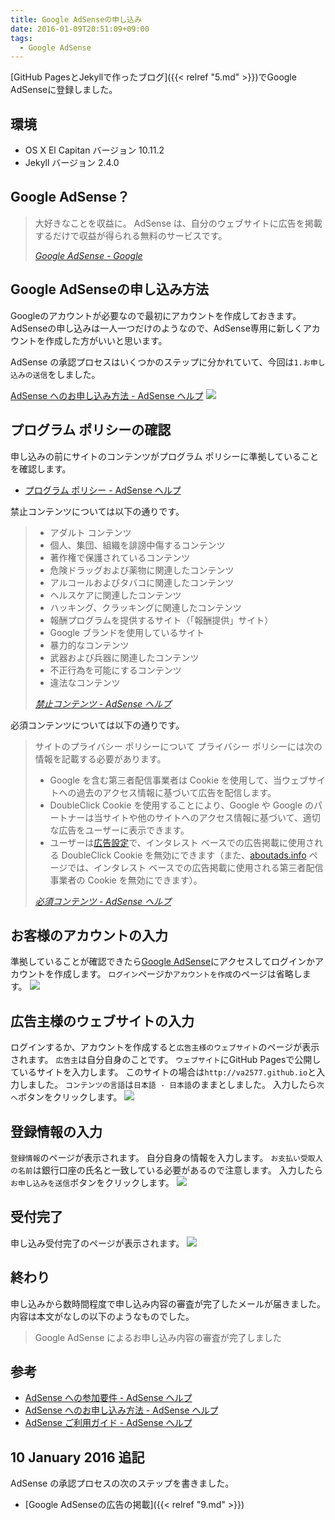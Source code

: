 ```yaml
---
title: Google AdSenseの申し込み
date: 2016-01-09T20:51:09+09:00
tags:
  - Google AdSense
---
```


[GitHub PagesとJekyllで作ったブログ]({{< relref "5.md" >}})でGoogle AdSenseに登録しました。

<!--more-->

## 環境

* OS X El Capitan バージョン 10.11.2
* Jekyll バージョン 2.4.0

## Google AdSense？

> 大好きなことを収益に。
AdSense は、自分のウェブサイトに広告を掲載するだけで収益が得られる無料のサービスです。
>
> <cite>[Google AdSense - Google](https://www.google.co.jp/intl/ja/adsense/start/#?modal_active=none)</cite>

## Google AdSenseの申し込み方法

Googleのアカウントが必要なので最初にアカウントを作成しておきます。
AdSenseの申し込みは一人一つだけのようなので、AdSense専用に新しくアカウントを作成した方がいいと思います。

AdSense の承認プロセスはいくつかのステップに分かれていて、今回は`1.お申し込みの送信`をしました。

[AdSense へのお申し込み方法 - AdSense ヘルプ](https://support.google.com/adsense/answer/10162?hl=ja&ref_topic=1391540&rd=1)
![](/img/8-01.jpg)

## プログラム ポリシーの確認

申し込みの前にサイトのコンテンツがプログラム ポリシーに準拠していることを確認します。

* [プログラム ポリシー - AdSense ヘルプ](https://support.google.com/adsense/topic/1261918?hl=ja&ref_topic=1250104)

禁止コンテンツについては以下の通りです。

> * アダルト コンテンツ
> * 個人、集団、組織を誹謗中傷するコンテンツ
> * 著作権で保護されているコンテンツ
> * 危険ドラッグおよび薬物に関連したコンテンツ
> * アルコールおよびタバコに関連したコンテンツ
> * ヘルスケアに関連したコンテンツ
> * ハッキング、クラッキングに関連したコンテンツ
> * 報酬プログラムを提供するサイト（「報酬提供」サイト）
> * Google ブランドを使用しているサイト
> * 暴力的なコンテンツ
> * 武器および兵器に関連したコンテンツ
> * 不正行為を可能にするコンテンツ
> * 違法なコンテンツ
>
> <cite>[禁止コンテンツ - AdSense ヘルプ](https://support.google.com/adsense/answer/1348688?hl=ja&ref_topic=1271507&rd=1)</cite>

必須コンテンツについては以下の通りです。

> サイトのプライバシー ポリシーについて
プライバシー ポリシーには次の情報を記載する必要があります。
>
> * Google を含む第三者配信事業者は Cookie を使用して、当ウェブサイトへの過去のアクセス情報に基づいて広告を配信します。
> * DoubleClick Cookie を使用することにより、Google や Google のパートナーは当サイトや他のサイトへのアクセス情報に基づいて、適切な広告をユーザーに表示できます。
> * ユーザーは[広告設定](http://www.google.com/ads/preferences/)で、インタレスト ベースでの広告掲載に使用される DoubleClick Cookie を無効にできます（また、[aboutads.info](http://www.aboutads.info/) ページでは、インタレスト ベースでの広告掲載に使用される第三者配信事業者の Cookie を無効にできます）。
>
> <cite>[必須コンテンツ - AdSense ヘルプ](https://support.google.com/adsense/answer/1348695?hl=ja&ref_topic=1271507)</cite>

## お客様のアカウントの入力

準拠していることが確認できたら[Google AdSense](https://www.google.com/adsense/signup)にアクセスしてログインかアカウントを作成します。
`ログイン`ページか`アカウントを作成`のページは省略します。
![](/img/8-03.jpg)

## 広告主様のウェブサイトの入力

ログインするか、アカウントを作成すると`広告主様のウェブサイト`のページが表示されます。
`広告主`は自分自身のことです。
`ウェブサイト`にGitHub Pagesで公開しているサイトを入力します。
このサイトの場合は`http://va2577.github.io`と入力しました。
`コンテンツの言語`は`日本語 - 日本語`のままとしました。
入力したら`次へ`ボタンをクリックします。
![](/img/8-04.jpg)

## 登録情報の入力

`登録情報`のページが表示されます。
自分自身の情報を入力します。
`お支払い受取人の名前`は銀行口座の氏名と一致している必要があるので注意します。
入力したら`お申し込みを送信`ボタンをクリックします。
![](/img/8-05.jpg)

## 受付完了

申し込み受付完了のページが表示されます。
![](/img/8-07.jpg)

## 終わり

申し込みから数時間程度で申し込み内容の審査が完了したメールが届きました。
内容は本文がなしの以下のようなものでした。

> Google AdSense によるお申し込み内容の審査が完了しました

## 参考

* [AdSense への参加要件 - AdSense ヘルプ](https://support.google.com/adsense/answer/9724?hl=ja&ref_topic=1319756&rd=1)
* [AdSense へのお申し込み方法 - AdSense ヘルプ](https://support.google.com/adsense/answer/10162?hl=ja&ref_topic=1391540&rd=1)
* [AdSense ご利用ガイド - AdSense ヘルプ](https://support.google.com/adsense/answer/3180977)

## 10 January 2016 追記

AdSense の承認プロセスの次のステップを書きました。

* [Google AdSenseの広告の掲載]({{< relref "9.md" >}})
